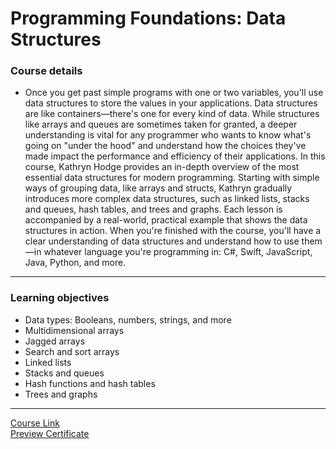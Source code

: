 # Programming Foundations: Data Structures
### Course details
- Once you get past simple programs with one or two variables, you'll use data structures to store the values in your applications. Data structures are like containers—there's one for every kind of data. While structures like arrays and queues are sometimes taken for granted, a deeper understanding is vital for any programmer who wants to know what's going on "under the hood" and understand how the choices they've made impact the performance and efficiency of their applications. In this course, Kathryn Hodge provides an in-depth overview of the most essential data structures for modern programming. Starting with simple ways of grouping data, like arrays and structs, Kathryn gradually introduces more complex data structures, such as linked lists, stacks and queues, hash tables, and trees and graphs. Each lesson is accompanied by a real-world, practical example that shows the data structures in action. When you're finished with the course, you'll have a clear understanding of data structures and understand how to use them—in whatever language you're programming in: C#, Swift, JavaScript, Java, Python, and more.
---
### Learning objectives
- Data types: Booleans, numbers, strings, and more
- Multidimensional arrays
- Jagged arrays
- Search and sort arrays
- Linked lists
- Stacks and queues
- Hash functions and hash tables
- Trees and graphs
-------------------------------
[Course Link](https://www.linkedin.com/learning/programming-foundations-data-structures-2/)
<br>[Preview Certificate](https://www.linkedin.com/learning/certificates/35111e5d9493f21d7129cfae64a609a59f6610321bcbdf9101437ae0621d023d)
